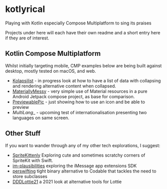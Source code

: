 # kotlyrical
Playing with Kotlin especially Compose Multiplatform to sing its praises

Projects under here will each have their own readme and a short entry here if they are of interest.

## Kotlin Compose Multiplatform
Whilst initially targeting mobile, CMP examples below are being built against desktop, mostly tested on macOS, and web.

- [Kolapsilist](./Kolapsilist/README.md) - in progress look at how to have a list of data with collapsing and rendering alternative content when collapsed.
- [MateriallyMessy](./MateriallyMessy/README.md) - very simple use of Material resources in a pure Android Jetpack compose project, as base for comparison.
- [PreviewablePic](./PreviewablePic/README.md) - just showing how to use an icon and be able to preview
- _MultiLang__ - upcoming test of internationalisation presenting two languages on same screen.

  
## Other Stuff
If you want to wander through any of my other tech explorations, I suggest:
- [SpriteKittenly](https://github.com/AndyDentFree/SpriteKittenly) Exploring cute and sometimes scratchy corners of SpriteKit with Swift.
- [im-plausibilities](https://github.com/AndyDentFree/im-plausibilities) exploring the iMessage app extensions SDK
- [perswifting](https://github.com/AndyDentFree/perswifting) tight binary alternative to Codable that tackles the need to store subclasses
- [DDDLottie21](https://github.com/AndyDentFree/DDDlottie21) a 2021 look at alternative tools for Lottie
